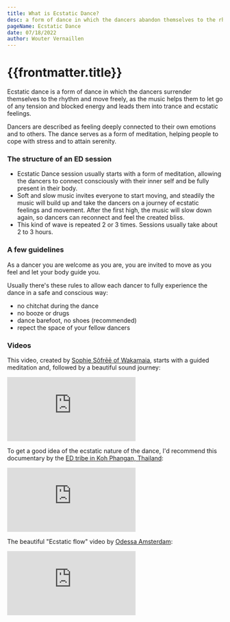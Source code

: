 ```yaml
---
title: What is Ecstatic Dance?
desc: a form of dance in which the dancers abandon themselves to the rhythm and move freely, as the music leads them...
pageName: Ecstatic Dance
date: 07/18/2022
author: Wouter Vernaillen
---
```


# {{frontmatter.title}}

Ecstatic dance is a form of dance in which the dancers surrender themselves to the rhythm and move freely,
as the music helps them to let go of any tension and blocked energy and leads them into trance and ecstatic feelings.

Dancers are described as feeling deeply connected to their own emotions and to others. The dance serves as a form of meditation, helping people to cope with stress and to attain serenity.

### The structure of an ED session

* Ecstatic Dance session usually starts with a form of meditation, allowing the dancers to connect consciously with their inner self and be fully present in their body.
* Soft and slow music invites everyone to start moving, and steadily the music will build up and take the dancers on a journey of ecstatic feelings and movement. After the first high, the music will slow down again, so dancers can reconnect and feel the created bliss.
* This kind of wave is repeated 2 or 3 times. Sessions usually take about 2 to 3 hours.

### A few guidelines

As a dancer you are welcome as you are, you are invited to move as you feel and let your body guide you.

Usually there's these rules to allow each dancer to fully experience the dance in a safe and conscious way:

* no chitchat during the dance
* no booze or drugs
* dance barefoot, no shoes (recommended)
* repect the space of your fellow dancers

### Videos

This video, created by [Sophie Sôfrēē of Wakamaia](https://www.wakamaia.love/), starts with a guided meditation and, followed by a beautiful sound journey:
<iframe src="https://www.youtube.com/embed/9CEnSTruBBg" frameborder="0" allow="accelerometer; autoplay; clipboard-write; encrypted-media; gyroscope; picture-in-picture" allowfullscreen class="proseIframe"></iframe>

To get a good idea of the ecstatic nature of the dance, I'd recommend this documentary by the [ED tribe in Koh Phangan, Thailand](https://www.facebook.com/EcstaticDanceThailand/):
<iframe src="https://www.youtube.com/embed/lY41coxPKuY" frameborder="0" allow="accelerometer; autoplay; clipboard-write; encrypted-media; gyroscope; picture-in-picture" allowfullscreen class="proseIframe"></iframe>

The beautiful "Ecstatic flow" video by [Odessa Amsterdam](https://www.odessa.amsterdam):

<iframe src="https://www.youtube.com/embed/N9Ft3UKDPWI" frameborder="0" allow="accelerometer; autoplay; clipboard-write; encrypted-media; gyroscope; picture-in-picture" allowfullscreen class="proseIframe"></iframe>
